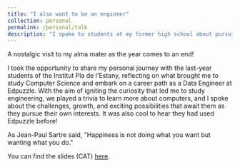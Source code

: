 ```yaml
---
title: "I also want to be an engineer"
collection: personal
permalink: /personal/talk
description: "I spoke to students at my former high school about pursuing a degree in Computer Science and job opportunities"
---
```


A nostalgic visit to my alma mater as the year comes to an end!

I took the opportunity to share my personal journey with the last-year students of the Institut Pla de l'Estany, reflecting on what brought me to study Computer Science and embark on a career path as a Data Engineer at Edpuzzle. With the aim of igniting the curiosity that led me to study engineering, we played a trivia to learn more about computers, and I spoke about the challenges, growth, and exciting possibilities that await them as they pursue their own interests. It was also cool to hear they had used Edpuzzle before!

As Jean-Paul Sartre said, "Happiness is not doing what you want but wanting what you do."

You can find the slides (CAT) [here](https://lauragalera.github.io/files/I_also_want_to_be_an_engineer.pdf).
